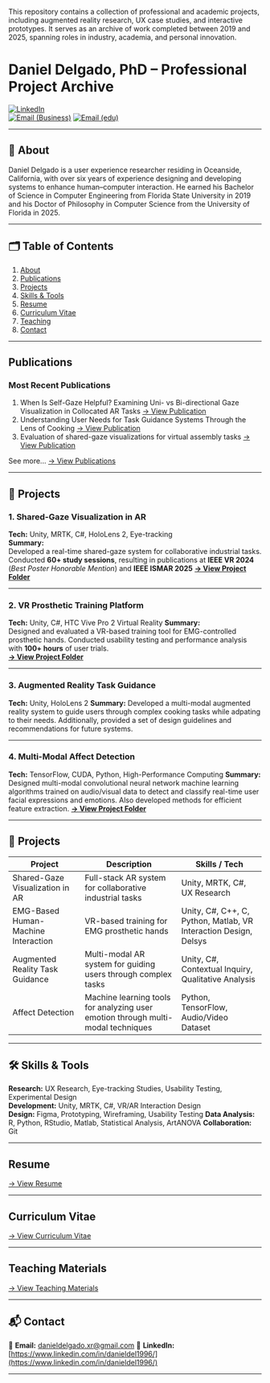 This repository contains a collection of professional and academic projects, including augmented reality research, UX case studies, and interactive prototypes. It serves as an archive of work completed between 2019 and 2025, spanning roles in industry, academia, and personal innovation.

# Daniel Delgado, PhD – Professional Project Archive

[![LinkedIn](https://img.shields.io/badge/LinkedIn-Profile-blue)](https://www.linkedin.com/in/danieldel1996/)  
[![Email (Business)](https://img.shields.io/badge/Email-Contact-lightgrey)](mailto:danieldeldelgado.xr@gmail.com)
[![Email (edu)](https://img.shields.io/badge/Email-Contact-lightgrey)](mailto:danieldel@ufl.edu)


---

## 📖 About

Daniel Delgado is a user experience researcher residing in Oceanside, California, with over six years of experience designing and developing systems to enhance human–computer interaction. He earned his Bachelor of Science in Computer Engineering from Florida State University in 2019 and his Doctor of Philosophy in Computer Science from the University of Florida in 2025.

---

## 🗂 Table of Contents
1. [About](#-about)  
2. [Publications](#-publications)  
3. [Projects](#-projects)  
4. [Skills & Tools](#-skills--tools)
5. [Resume](#-resume)
6. [Curriculum Vitae](#-curriculum-vitae)
7. [Teaching](#-teaching)
8. [Contact](#-contact)  

---
## Publications
### Most Recent Publications
1. When Is Self-Gaze Helpful? Examining Uni- vs Bi-directional Gaze Visualization in Collocated AR Tasks [→ View Publication](Publications/When-is-Self-Gaze-Necessary.pdf)
2. Understanding User Needs for Task Guidance Systems Through the Lens of Cooking [→ View Publication](Publications/Understanding-User-Needs.pdf)
4. Evaluation of shared-gaze visualizations for virtual assembly tasks [→ View Publication](Publications/Evaluation-of-SGV.pdf)

See more... [→ View Publications](/Projects/Publications/)

___

## 🌟 Projects

### **1. Shared-Gaze Visualization in AR**
**Tech:** 
Unity, MRTK, C#, HoloLens 2, Eye-tracking  
**Summary:**  
Developed a real-time shared-gaze system for collaborative industrial tasks. Conducted **60+ study sessions**, resulting in publications at **IEEE VR 2024** (*Best Poster Honorable Mention*) and **IEEE ISMAR 2025**
**[→ View Project Folder](/Projects/Shared-Gaze-Visualizations/)**

___

### **2. VR Prosthetic Training Platform**
**Tech:** 
Unity, C#, HTC Vive Pro 2 Virtual Reality
**Summary:**  
Designed and evaluated a VR-based training tool for EMG-controlled prosthetic hands. Conducted usability testing and performance analysis with **100+ hours** of user trials.  
**[→ View Project Folder](/Projects/EMG-Based-Human-Machine-Interface/)**

---
### **3. Augmented Reality Task Guidance**
**Tech:** 
Unity, HoloLens 2 
**Summary:** 
Developed a multi-modal augmented reality system to guide users through complex cooking tasks while adpating to their needs. Additionally, provided a set of design guidelines and recommendations for future systems.

___
### **4. Multi-Modal Affect Detection**
**Tech:** 
TensorFlow, CUDA, Python, High-Performance Computing
**Summary:** 
Designed multi-modal convolutional neural network machine learning algorithms trained on audio/visual data to detect and classify real-time user facial expressions and emotions. Also developed methods for efficient feature extraction.
**[→ View Project Folder](/Projects/Machine-Learning-Affect-Detection/)**
___

## 📂 Projects

| Project | Description | Skills / Tech |
|---------|-------------|---------------|
| Shared-Gaze Visualization in AR | Full-stack AR system for collaborative industrial tasks | Unity, MRTK, C#, UX Research |
| EMG-Based Human-Machine Interaction | VR-based training for EMG prosthetic hands | Unity, C#, C++, C, Python, Matlab, VR Interaction Design, Delsys |
| Augmented Reality Task Guidance | Multi-modal AR system for guiding users through complex tasks | Unity, C#, Contextual Inquiry, Qualitative Analysis |
| Affect Detection | Machine learning tools for analyzing user emotion through multi-modal techniques | Python, TensorFlow, Audio/Video Dataset |


---

## 🛠 Skills & Tools

**Research:** UX Research, Eye-tracking Studies, Usability Testing, Experimental Design  
**Development:** Unity, MRTK, C#, VR/AR Interaction Design  
**Design:** Figma, Prototyping, Wireframing, Usability Testing
**Data Analysis:** R, Python, RStudio, Matlab, Statistical Analysis, ArtANOVA
**Collaboration:** Git

---
## Resume
[→ View Resume](Resume/Resume.pdf)

---
## Curriculum Vitae
[→ View Curriculum Vitae](CV/DanielDelgado-CV.pdf)

---
## Teaching Materials
[→ View Teaching Materials](/Projects/Teaching/)

___

## 📬 Contact

📧 **Email:** [danieldelgado.xr@gmail.com](mailto:danieldelgado.xr@gmail.com)
🔗 **LinkedIn:** [https://www.linkedin.com/in/danieldel1996/](https://www.linkedin.com/in/danieldel1996/)

---
